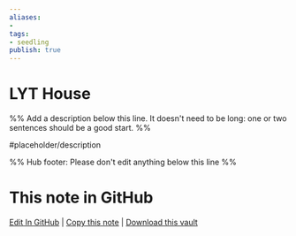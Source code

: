 ```yaml
---
aliases: 
- 
tags:
- seedling
publish: true
---
```


# LYT House

%% Add a description below this line. It doesn't need to be long: one or two sentences should be a good start. %%

#placeholder/description 

%% Hub footer: Please don't edit anything below this line %%

# This note in GitHub

<span class="git-footer">[Edit In GitHub](https://github.dev/obsidian-community/obsidian-hub/blob/main/06%20-%20Inbox/LYT%20House.md "git-hub-edit-note") | [Copy this note](https://raw.githubusercontent.com/obsidian-community/obsidian-hub/main/06%20-%20Inbox/LYT%20House.md "git-hub-copy-note") | [Download this vault](https://github.com/obsidian-community/obsidian-hub/archive/refs/heads/main.zip "git-hub-download-vault") </span>
